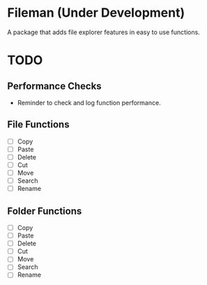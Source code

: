 # Fileman (**Under Development**)

A package that adds file explorer features in easy to use functions.

# TODO

## Performance Checks
  - Reminder to check and log function performance.

## File Functions
- [ ] Copy
- [ ] Paste
- [ ] Delete
- [ ] Cut
- [ ] Move
- [ ] Search
- [ ] Rename

## Folder Functions
- [ ] Copy
- [ ] Paste
- [ ] Delete
- [ ] Cut
- [ ] Move
- [ ] Search
- [ ] Rename
